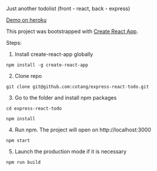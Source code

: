 Just another todolist (front - react, back - express)

[Demo on heroku](https://cotang-todo-react-express.herokuapp.com/)


This project was bootstrapped with [Create React App](https://github.com/facebookincubator/create-react-app).

Steps:
1. Install create-react-app globally

`npm install -g create-react-app`

2. Clone repo

`git clone git@github.com:cotang/express-react-todo.git`

3. Go to the folder and install npm packages

`cd express-react-todo`

`npm install`

4. Run npm. The project will open on http://localhost:3000

`npm start`

5. Launch the production mode if it is necessary

`npm run build`


